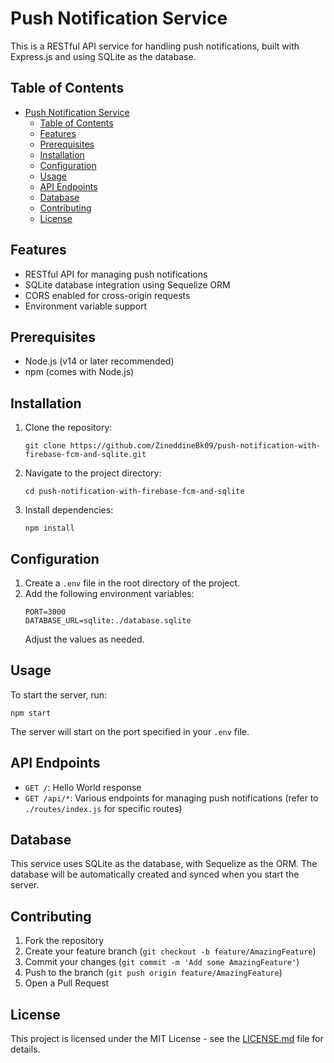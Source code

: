 # Push Notification Service

This is a RESTful API service for handling push notifications, built with Express.js and using SQLite as the database.

## Table of Contents

- [Push Notification Service](#push-notification-service)
  - [Table of Contents](#table-of-contents)
  - [Features](#features)
  - [Prerequisites](#prerequisites)
  - [Installation](#installation)
  - [Configuration](#configuration)
  - [Usage](#usage)
  - [API Endpoints](#api-endpoints)
  - [Database](#database)
  - [Contributing](#contributing)
  - [License](#license)

## Features

- RESTful API for managing push notifications
- SQLite database integration using Sequelize ORM
- CORS enabled for cross-origin requests
- Environment variable support

## Prerequisites

- Node.js (v14 or later recommended)
- npm (comes with Node.js)

## Installation

1. Clone the repository:
   ```
   git clone https://github.com/ZineddineBk09/push-notification-with-firebase-fcm-and-sqlite.git
   ```

2. Navigate to the project directory:
   ```
   cd push-notification-with-firebase-fcm-and-sqlite
   ```

3. Install dependencies:
   ```
   npm install
   ```

## Configuration

1. Create a `.env` file in the root directory of the project.
2. Add the following environment variables:
   ```
   PORT=3000
   DATABASE_URL=sqlite:./database.sqlite
   ```
   Adjust the values as needed.

## Usage

To start the server, run:

```
npm start
```

The server will start on the port specified in your `.env` file.

## API Endpoints

- `GET /`: Hello World response
- `GET /api/*`: Various endpoints for managing push notifications (refer to `./routes/index.js` for specific routes)

## Database

This service uses SQLite as the database, with Sequelize as the ORM. The database will be automatically created and synced when you start the server.

## Contributing

1. Fork the repository
2. Create your feature branch (`git checkout -b feature/AmazingFeature`)
3. Commit your changes (`git commit -m 'Add some AmazingFeature'`)
4. Push to the branch (`git push origin feature/AmazingFeature`)
5. Open a Pull Request

## License

This project is licensed under the MIT License - see the [LICENSE.md](LICENSE.md) file for details.
